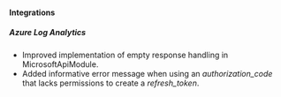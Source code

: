 
#### Integrations
##### Azure Log Analytics
- Improved implementation of empty response handling in MicrosoftApiModule.
- Added informative error message when using an *authorization_code* that lacks permissions to create a *refresh_token*. 
